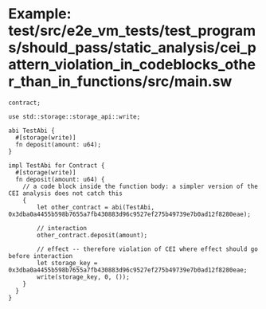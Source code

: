 # Example: test/src/e2e_vm_tests/test_programs/should_pass/static_analysis/cei_pattern_violation_in_codeblocks_other_than_in_functions/src/main.sw

```sway
contract;

use std::storage::storage_api::write;

abi TestAbi {
  #[storage(write)]
  fn deposit(amount: u64);
}

impl TestAbi for Contract {
  #[storage(write)]
  fn deposit(amount: u64) {
    // a code block inside the function body: a simpler version of the CEI analysis does not catch this
    {
        let other_contract = abi(TestAbi, 0x3dba0a4455b598b7655a7fb430883d96c9527ef275b49739e7b0ad12f8280eae);

        // interaction
        other_contract.deposit(amount);

        // effect -- therefore violation of CEI where effect should go before interaction
        let storage_key = 0x3dba0a4455b598b7655a7fb430883d96c9527ef275b49739e7b0ad12f8280eae;
        write(storage_key, 0, ());
    }
  }
}

```
